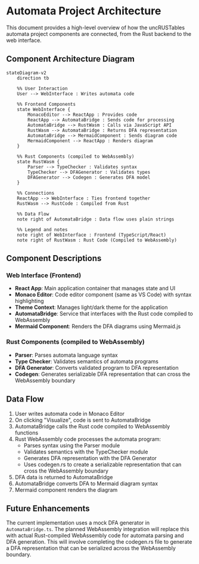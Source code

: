 # Automata Project Architecture

This document provides a high-level overview of how the uncRUSTables automata project components are connected, from the Rust backend to the web interface.

## Component Architecture Diagram

```mermaid
stateDiagram-v2
    direction tb

    %% User Interaction
    User --> WebInterface : Writes automata code

    %% Frontend Components
    state WebInterface {
        MonacoEditor --> ReactApp : Provides code
        ReactApp --> AutomataBridge : Sends code for processing
        AutomataBridge --> RustWasm : Calls via JavaScript API
        RustWasm --> AutomataBridge : Returns DFA representation
        AutomataBridge --> MermaidComponent : Sends diagram code
        MermaidComponent --> ReactApp : Renders diagram
    }

    %% Rust Components (compiled to WebAssembly)
    state RustWasm {
        Parser --> TypeChecker : Validates syntax
        TypeChecker --> DFAGenerator : Validates types
        DFAGenerator --> Codegen : Generates DFA model
    }

    %% Connections
    ReactApp --> WebInterface : Ties frontend together
    RustWasm --> RustCode : Compiled from Rust

    %% Data Flow
    note right of AutomataBridge : Data flow uses plain strings

    %% Legend and notes
    note right of WebInterface : Frontend (TypeScript/React)
    note right of RustWasm : Rust Code (Compiled to WebAssembly)
```

## Component Descriptions

### Web Interface (Frontend)

- **React App**: Main application container that manages state and UI
- **Monaco Editor**: Code editor component (same as VS Code) with syntax highlighting
- **Theme Context**: Manages light/dark theme for the application
- **AutomataBridge**: Service that interfaces with the Rust code compiled to WebAssembly
- **Mermaid Component**: Renders the DFA diagrams using Mermaid.js

### Rust Components (compiled to WebAssembly)

- **Parser**: Parses automata language syntax
- **Type Checker**: Validates semantics of automata programs
- **DFA Generator**: Converts validated program to DFA representation
- **Codegen**: Generates serializable DFA representation that can cross the WebAssembly boundary

## Data Flow

1. User writes automata code in Monaco Editor
2. On clicking "Visualize", code is sent to AutomataBridge
3. AutomataBridge calls the Rust code compiled to WebAssembly functions
4. Rust WebAssembly code processes the automata program:
   - Parses syntax using the Parser module
   - Validates semantics with the TypeChecker module
   - Generates DFA representation with the DFA Generator
   - Uses codegen.rs to create a serializable representation that can cross the WebAssembly boundary
5. DFA data is returned to AutomataBridge
6. AutomataBridge converts DFA to Mermaid diagram syntax
7. Mermaid component renders the diagram

## Future Enhancements

The current implementation uses a mock DFA generator in `AutomataBridge.ts`. The planned WebAssembly integration will replace this with actual Rust-compiled WebAssembly code for automata parsing and DFA generation. This will involve completing the codegen.rs file to generate a DFA representation that can be serialized across the WebAssembly boundary.
